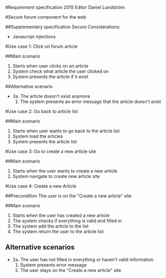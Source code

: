 #Requirement specification 2015
Editor Daniel Lundström

#Secure forum component for the web

##Supplementary specification
Secure Considerations:

- Javascript injections

#Use case 1: Click on forum article

##Main scenario
1. Starts when user clicks on an article
2. System check what article the user clicked on
3. System presents the article if it exist

##Alternative scenario
- 3a. The article doesn't exist anymore
  1. The system presents an error message that the article doesn't exist

#Use case 2: Go back to article list

##Main scenario
1. Starts when user wants to go back to the article list
2. System load the articles
3. System presents the article list

#Use case 3: Go to create a new article site

##Main scenario
1. Starts when the user wants to create a new article
2. System navigate to create new article site

#Use case 4: Create a new Article

##Precondition
The user is on the "Create a new article" site

##Main scenario
1. Starts when the user has created a new article
2. The system checks if everything is valid and filled in
3. The system add the article to the list
4. The system return the user to the article list

## Alternative scenarios
- 2a. The user has not filled in everything or haven't valid information
    1. System presents error message
    2. The user stays on the "Create a new article" site